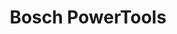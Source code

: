 ---
layout: project
permalink: bosch-powertools

title: Bosch PowerTools
description: Interface design, prototyping
cover-image:
    url: https://source.unsplash.com/collection/1368747/986x1498
    description: A nice cover image for my project.
---
